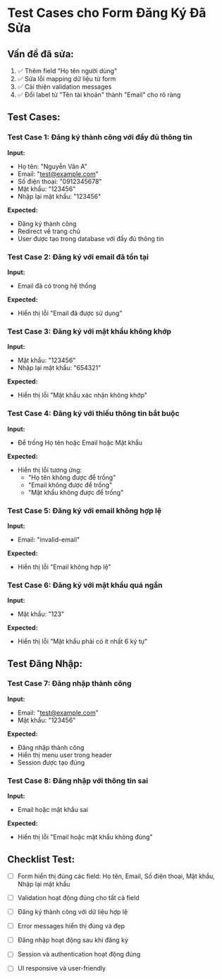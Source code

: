 # Test Cases cho Form Đăng Ký Đã Sửa

## Vấn đề đã sửa:
1. ✅ Thêm field "Họ tên người dùng" 
2. ✅ Sửa lỗi mapping dữ liệu từ form
3. ✅ Cải thiện validation messages
4. ✅ Đổi label từ "Tên tài khoản" thành "Email" cho rõ ràng

## Test Cases:

### Test Case 1: Đăng ký thành công với đầy đủ thông tin
**Input:**
- Họ tên: "Nguyễn Văn A"
- Email: "test@example.com" 
- Số điện thoại: "0912345678"
- Mật khẩu: "123456"
- Nhập lại mật khẩu: "123456"

**Expected:** 
- Đăng ký thành công
- Redirect về trang chủ
- User được tạo trong database với đầy đủ thông tin

### Test Case 2: Đăng ký với email đã tồn tại
**Input:**
- Email đã có trong hệ thống

**Expected:**
- Hiển thị lỗi "Email đã được sử dụng"

### Test Case 3: Đăng ký với mật khẩu không khớp
**Input:**
- Mật khẩu: "123456"
- Nhập lại mật khẩu: "654321"

**Expected:**
- Hiển thị lỗi "Mật khẩu xác nhận không khớp"

### Test Case 4: Đăng ký với thiếu thông tin bắt buộc
**Input:**
- Để trống Họ tên hoặc Email hoặc Mật khẩu

**Expected:**
- Hiển thị lỗi tương ứng:
  - "Họ tên không được để trống"
  - "Email không được để trống" 
  - "Mật khẩu không được để trống"

### Test Case 5: Đăng ký với email không hợp lệ
**Input:**
- Email: "invalid-email"

**Expected:**
- Hiển thị lỗi "Email không hợp lệ"

### Test Case 6: Đăng ký với mật khẩu quá ngắn
**Input:**
- Mật khẩu: "123"

**Expected:**
- Hiển thị lỗi "Mật khẩu phải có ít nhất 6 ký tự"

## Test Đăng Nhập:

### Test Case 7: Đăng nhập thành công
**Input:**
- Email: "test@example.com"
- Mật khẩu: "123456"

**Expected:**
- Đăng nhập thành công
- Hiển thị menu user trong header
- Session được tạo đúng

### Test Case 8: Đăng nhập với thông tin sai
**Input:**
- Email hoặc mật khẩu sai

**Expected:**
- Hiển thị lỗi "Email hoặc mật khẩu không đúng"

## Checklist Test:
- [ ] Form hiển thị đúng các field: Họ tên, Email, Số điện thoại, Mật khẩu, Nhập lại mật khẩu
- [ ] Validation hoạt động đúng cho tất cả field
- [ ] Đăng ký thành công với dữ liệu hợp lệ
- [ ] Error messages hiển thị đúng và đẹp
- [ ] Đăng nhập hoạt động sau khi đăng ký
- [ ] Session và authentication hoạt động đúng
- [ ] UI responsive và user-friendly

